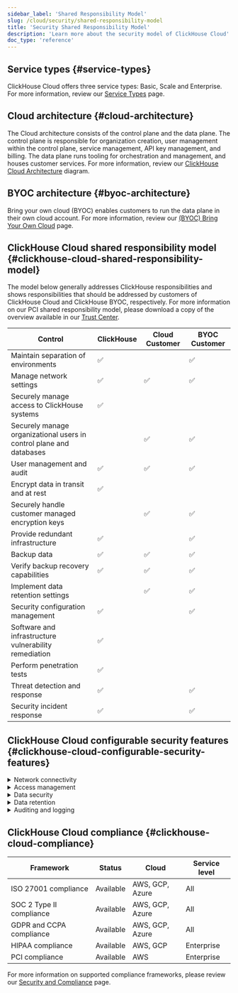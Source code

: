 ```yaml
---
sidebar_label: 'Shared Responsibility Model'
slug: /cloud/security/shared-responsibility-model
title: 'Security Shared Responsibility Model'
description: 'Learn more about the security model of ClickHouse Cloud'
doc_type: 'reference'
---
```


## Service types {#service-types}

ClickHouse Cloud offers three service types: Basic, Scale and Enterprise. For more information, review our [Service Types](/cloud/manage/cloud-tiers) page.

## Cloud architecture {#cloud-architecture}

The Cloud architecture consists of the control plane and the data plane. The control plane is responsible for organization creation, user management within the control plane, service management, API key management, and billing. The data plane runs tooling for orchestration and management, and houses customer services. For more information, review our [ClickHouse Cloud Architecture](/cloud/reference/architecture) diagram.

## BYOC architecture {#byoc-architecture}

Bring your own cloud (BYOC) enables customers to run the data plane in their own cloud account. For more information, review our [(BYOC) Bring Your Own Cloud](/cloud/reference/byoc) page.

## ClickHouse Cloud shared responsibility model {#clickhouse-cloud-shared-responsibility-model}
The model below generally addresses ClickHouse responsibilities and shows responsibilities that should be addressed by customers of ClickHouse Cloud and ClickHouse BYOC, respectively. For more information on our PCI shared responsibility model, please download a copy of the overview available in our [Trust Center](https://trust.clickhouse.com).

| Control                                                               | ClickHouse         | Cloud Customer      | BYOC Customer       |
|-----------------------------------------------------------------------|--------------------|---------------------|---------------------|
| Maintain separation of environments                                   | :white_check_mark: |                     | :white_check_mark:  |
| Manage network settings                                               | :white_check_mark: | :white_check_mark:  | :white_check_mark:  |
| Securely manage access to ClickHouse systems                          | :white_check_mark: |                     |                     |
| Securely manage organizational users in control plane and databases   |                    | :white_check_mark:  | :white_check_mark:  |
| User management and audit                                             | :white_check_mark: | :white_check_mark:  | :white_check_mark:  |
| Encrypt data in transit and at rest                                   | :white_check_mark: |                     |                     |
| Securely handle customer managed encryption keys                      |                    | :white_check_mark:  | :white_check_mark:  |
| Provide redundant infrastructure                                      | :white_check_mark: |                     | :white_check_mark:  |
| Backup data                                                           | :white_check_mark: | :white_check_mark:  | :white_check_mark:  |
| Verify backup recovery capabilities                                   | :white_check_mark: | :white_check_mark:  | :white_check_mark:  |
| Implement data retention settings                                     |                    | :white_check_mark:  | :white_check_mark:  |
| Security configuration management                                     | :white_check_mark: |                     | :white_check_mark:  |
| Software and infrastructure vulnerability remediation                 | :white_check_mark: |                     |                     |
| Perform penetration tests                                             | :white_check_mark: |                     |                     |
| Threat detection and response                                         | :white_check_mark: |                     | :white_check_mark:  |
| Security incident response                                            | :white_check_mark: |                     | :white_check_mark:  |

## ClickHouse Cloud configurable security features {#clickhouse-cloud-configurable-security-features}

<details>
  <summary>Network connectivity</summary>

  | Setting                                                                                              | Status    | Cloud             | Service level        |  
  |------------------------------------------------------------------------------------------------------|-----------|-------------------|----------------------|
  | [IP filters](/cloud/security/setting-ip-filters) to restrict connections to services         | Available | AWS, GCP, Azure   | All                  |
  | [Private link](/cloud/security/private-link-overview) to securely connect to services        | Available | AWS, GCP, Azure   | Scale or Enterprise  |
  
</details>
<details>
  <summary>Access management</summary>
  
  | Setting                                                                                              | Status    | Cloud             | Service level           |  
  |------------------------------------------------------------------------------------------------------|-----------|-------------------|-------------------------|
  | [Standard role-based access](/cloud/security/cloud-access-management) in control plane | Available | AWS, GCP, Azure | All               | 
  | [Multi-factor authentication (MFA)](/cloud/security/cloud-authentication#multi-factor-authentication) available | Available | AWS, GCP, Azure | All   |
  | [SAML Single Sign-On](/cloud/security/saml-setup) to control plane available                 | Preview   | AWS, GCP, Azure   | Enterprise              |
  | Granular [role-based access control](/cloud/security/cloud-access-management/overview#database-permissions) in databases | Available | AWS, GCP, Azure | All          |
  
</details>
<details>
  <summary>Data security</summary>

  | Setting                                                                                              | Status    | Cloud             | Service level           |  
  |------------------------------------------------------------------------------------------------------|-----------|-------------------|-------------------------|
  | [Cloud provider and region](/cloud/reference/supported-regions) selections                   | Available | AWS, GCP, Azure   | All                     |
  | Limited [free daily backups](/cloud/manage/backups/overview#default-backup-policy)                    | Available | AWS, GCP, Azure   | All                     |
  | [Custom backup configurations](/cloud/manage/backups/overview#configurable-backups) available         | Available | GCP, AWS, Azure   | Scale or Enterprise     |
  | [Customer managed encryption keys (CMEK)](/cloud/security/cmek) for transparent<br/> data encryption available  | Available | AWS, GCP | Enterprise |
  | [Field level encryption](/sql-reference/functions/encryption-functions) with manual key management for granular encryption | Available | GCP, AWS, Azure | All  |
  
</details>
<details>
  <summary>Data retention</summary>

  | Setting                                                                                              | Status    | Cloud             | Service level           |  
  |------------------------------------------------------------------------------------------------------|-----------|-------------------|-------------------------|
  | [Time to live (TTL)](/sql-reference/statements/alter/ttl) settings to manage retention       | Available | AWS, GCP, Azure   | All                     |
  | [ALTER TABLE DELETE](/sql-reference/statements/alter/delete) for heavy deletion actions      | Available | AWS, GCP, Azure   | All                     |
  | [Lightweight DELETE](/sql-reference/statements/delete) for measured deletion activities      | Available | AWS, GCP, Azure   | All                     |
  
</details>
<details>
  <summary>Auditing and logging</summary>

  | Setting                                                                                              | Status    | Cloud             | Service level           |  
  |------------------------------------------------------------------------------------------------------|-----------|-------------------|-------------------------|
  | [Audit log](/cloud/security/audit-logging) for control plane activities                      | Available | AWS, GCP, Azure   | All                     |
  | [Session log](/operations/system-tables/session_log) for database activities                 | Available | AWS, GCP, Azure   | All                     |
  | [Query log](/operations/system-tables/query_log) for database activities                     | Available | AWS, GCP, Azure   | All                     |
  
</details>

## ClickHouse Cloud compliance {#clickhouse-cloud-compliance}

  | Framework                                                                                            | Status    | Cloud             | Service level           |  
  |------------------------------------------------------------------------------------------------------|-----------|-------------------|-------------------------|
  | ISO 27001 compliance                                                                                 | Available | AWS, GCP, Azure   | All                     |
  | SOC 2 Type II compliance                                                                             | Available | AWS, GCP, Azure   | All                     |
  | GDPR and CCPA compliance                                                                             | Available | AWS, GCP, Azure   | All                     |
  | HIPAA compliance                                                                                     | Available | AWS, GCP          | Enterprise              |
  | PCI compliance                                                                                       | Available | AWS               | Enterprise              |

  For more information on supported compliance frameworks, please review our [Security and Compliance](/cloud/security/security-and-compliance) page.
